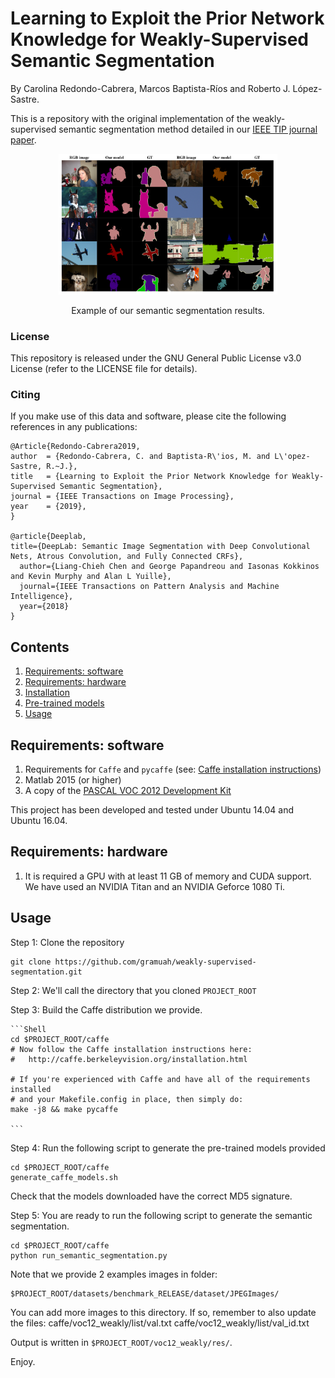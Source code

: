 # Learning to Exploit the Prior Network Knowledge for Weakly-Supervised Semantic Segmentation

By Carolina Redondo-Cabrera, Marcos Baptista-Ríos and Roberto J. López-Sastre.

This is a repository with the original implementation of the weakly-supervised semantic segmentation method detailed in our [IEEE TIP journal paper](https://arxiv.org/abs/1804.04882). 


<div align="center">
  <img src="example_semantic_segmentation.png" alt="weakly segmentation results" width="350"/>
  <p>Example of our semantic segmentation results.</p>
</div>



### License

This repository is released under the GNU General Public License v3.0 License (refer to the LICENSE file for details).

### Citing

If you make use of this data and software, please cite the following references in any publications:

	@Article{Redondo-Cabrera2019,
	author 	= {Redondo-Cabrera, C. and Baptista-R\'ios, M. and L\'opez-Sastre, R.~J.},
	title   = {Learning to Exploit the Prior Network Knowledge for Weakly-Supervised Semantic Segmentation},
	journal = {IEEE Transactions on Image Processing},
	year    = {2019},
	}

	@article{Deeplab,
  	title={DeepLab: Semantic Image Segmentation with Deep Convolutional Nets, Atrous Convolution, and Fully Connected CRFs},
	  author={Liang-Chieh Chen and George Papandreou and Iasonas Kokkinos and Kevin Murphy and Alan L Yuille},
	  journal={IEEE Transactions on Pattern Analysis and Machine Intelligence},
	  year={2018}
	}


## Contents
1. [Requirements: software](#requirements-software)
2. [Requirements: hardware](#requirements-hardware)
3. [Installation](#installation)
4. [Pre-trained models](#download-pre-trained-models)
5. [Usage](#usage)

## Requirements: software

1. Requirements for `Caffe` and `pycaffe` (see: [Caffe installation instructions](http://caffe.berkeleyvision.org/installation.html))
2. Matlab 2015 (or higher)
3. A copy of the [PASCAL VOC 2012 Development Kit](http://host.robots.ox.ac.uk/pascal/VOC/voc2012/VOCdevkit_18-May-2011.tar)

This project has been developed and tested under Ubuntu 14.04 and Ubuntu 16.04.


## Requirements: hardware

1. It is required a GPU with at least 11 GB of memory and CUDA support. We have used an NVIDIA Titan and an NVIDIA Geforce 1080 Ti.


## Usage

Step 1:  Clone the repository

  ```Shell
  git clone https://github.com/gramuah/weakly-supervised-segmentation.git
  ```

Step 2: We'll call the directory that you cloned `PROJECT_ROOT`

 
Step 3: Build the Caffe distribution we provide.


    ```Shell
    cd $PROJECT_ROOT/caffe
    # Now follow the Caffe installation instructions here:
    #   http://caffe.berkeleyvision.org/installation.html

    # If you're experienced with Caffe and have all of the requirements installed
    # and your Makefile.config in place, then simply do:
    make -j8 && make pycaffe

    ```

Step 4: Run the following script to generate the pre-trained models provided

```Shell
cd $PROJECT_ROOT/caffe
generate_caffe_models.sh
```
Check that the models downloaded have the correct MD5 signature.

Step 5: You are ready to run the following script to generate the semantic segmentation.

```Shell
cd $PROJECT_ROOT/caffe
python run_semantic_segmentation.py
```

Note that we provide 2 examples images in folder:

```Shell
$PROJECT_ROOT/datasets/benchmark_RELEASE/dataset/JPEGImages/
```

You can add more images to this directory. If so, remember to also update the files:
caffe/voc12_weakly/list/val.txt
caffe/voc12_weakly/list/val_id.txt

Output is written in `$PROJECT_ROOT/voc12_weakly/res/`.

Enjoy.

